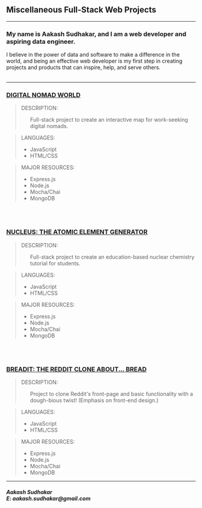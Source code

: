 ## Miscellaneous Full-Stack Web Projects

***
<strong><h3>My name is Aakash Sudhakar, and I am a web developer and aspiring data engineer.</h3></strong> 

<h7>I believe in the power of data and software to make a difference in the world, and being an effective web developer is my first step in creating projects and products that can inspire, help, and serve others.</h7><br><br>
***

### <strong>[DIGITAL NOMAD WORLD](https://github.com/AakashSudhakar/dnworld)</strong>

> DESCRIPTION:<ul>Full-stack project to create an interactive map for work-seeking digital nomads.</ul>

> LANGUAGES: 
> - JavaScript
> - HTML/CSS

> MAJOR RESOURCES: 
> - Express.js
> - Node.js
> - Mocha/Chai
> - MongoDB

<br></br>
### <strong>[NUCLEUS: THE ATOMIC ELEMENT GENERATOR](https://github.com/AakashSudhakar/element_generator)</strong>

> DESCRIPTION:<ul>Full-stack project to create an education-based nuclear chemistry tutorial for students.</ul>

> LANGUAGES: 
> - JavaScript
> - HTML/CSS

> MAJOR RESOURCES:
> - Express.js
> - Node.js
> - Mocha/Chai
> - MongoDB

<br></br>
### <strong>[BREADIT: THE REDDIT CLONE ABOUT... BREAD](https://github.com/AakashSudhakar/redditTutorial)</strong>

> DESCRIPTION:<ul>Project to clone Reddit's front-page and basic functionality with a dough-bious twist! (Emphasis on front-end design.) </ul>

> LANGUAGES:
> - JavaScript
> - HTML/CSS

> MAJOR RESOURCES:
> - Express.js
> - Node.js
> - Mocha/Chai
> - MongoDB

***

<h5>Aakash Sudhakar<br>
E: aakash.sudhakar@gmail.com<br></h5>